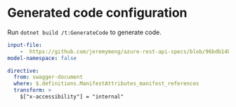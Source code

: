 # Generated code configuration

Run `dotnet build /t:GenerateCode` to generate code.

``` yaml
input-file:
    -  https://github.com/jeremymeng/azure-rest-api-specs/blob/96bdb14b80d5542ea6982cd766be19e7c8c58c86/specification/containerregistry/data-plane/Azure.ContainerRegistry/preview/2019-08-15-preview/containerregistry.json
model-namespace: false
```

``` yaml
directive:
  from: swagger-document
  where: $.definitions.ManifestAttributes_manifest_references
  transform: >
    $["x-accessibility"] = "internal"
```